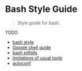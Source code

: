 # Bash Style Guide

> Style guide for bash.

TODO

-   [bash style](https://github.com/progrium/bashstyle)
-   [Google shell guide](https://google.github.io/styleguide/shell.xml)
-   [bash pitfalls](http://mywiki.wooledge.org/BashPitfalls)
-   [limitations of usual tools](https://www.gnu.org/savannah-checkouts/gnu/autoconf/manual/autoconf-2.69/html_node/Limitations-of-Usual-Tools.html#Limitations-of-Usual-Tools)
-   [autoconf](https://www.gnu.org/software/autoconf/manual/autoconf.html#Portable-Shell)
